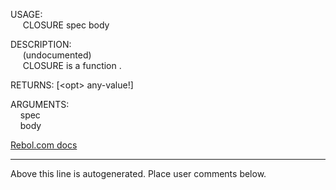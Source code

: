 USAGE:  
&nbsp;&nbsp;&nbsp;&nbsp;&nbsp;CLOSURE&nbsp;spec&nbsp;body&nbsp;  
  
DESCRIPTION:  
&nbsp;&nbsp;&nbsp;&nbsp;&nbsp;(undocumented)  
&nbsp;&nbsp;&nbsp;&nbsp;&nbsp;CLOSURE&nbsp;is&nbsp;a&nbsp;function&nbsp;.  
  
RETURNS:&nbsp;[&lt;opt&gt;&nbsp;any-value!]  
  
ARGUMENTS:  
&nbsp;&nbsp;&nbsp;&nbsp;spec  
&nbsp;&nbsp;&nbsp;&nbsp;body  

[Rebol.com docs](http://www.rebol.com/r3/docs/functions/closure.html)
___
Above this line is autogenerated. Place user comments below.